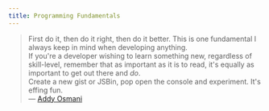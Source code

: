 ```yaml
---
title: Programming Fundamentals
---
```

> First do it, then do it right, then do it better. This is one fundamental I always keep in mind when developing anything.  
> If you're a developer wishing to learn something new, regardless of skill-level, remember that as important as it is to read, it's equally as important to get out there and _do_.  
> Create a new gist or JSBin, pop open the console and experiment. It's effing fun.  
> — [Addy Osmani](http://addyosmani.com)